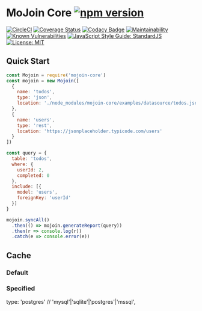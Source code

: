 # MoJoin Core [![npm version](https://badge.fury.io/js/mojoin-core.svg)](https://badge.fury.io/js/mojoin-core)

[![CircleCI](https://circleci.com/gh/ingo-eichhorst/mojoin-core.svg?style=shield)](https://circleci.com/gh/ingo-eichhorst/mojoin-core) [![Coverage Status](https://coveralls.io/repos/github/ingo-eichhorst/mojoin-core/badge.svg?branch=master)](https://coveralls.io/github/ingo-eichhorst/mojoin-core?branch=master) [![Codacy Badge](https://api.codacy.com/project/badge/Grade/c46eb5d869004060bd33ccc8e4d137e2)](https://app.codacy.com/app/ingo-eichhorst/mojoin-core?utm_source=github.com&utm_medium=referral&utm_content=ingo-eichhorst/mojoin-core&utm_campaign=badger) [![Maintainability](https://api.codeclimate.com/v1/badges/2873d7c6e04b0f3524c2/maintainability)](https://codeclimate.com/github/ingo-eichhorst/mojoin-core/maintainability) [![Known Vulnerabilities](https://snyk.io/test/github/ingo-eichhorst/mojoin-core/badge.svg)](https://snyk.io/test/github/ingo-eichhorst/mojoin-core) [![JavaScript Style Guide: StandardJS](https://img.shields.io/badge/code%20style-StandardJS-brightgreen.svg?style=flat)](https://github.com/dwyl/goodparts "JavaScript The Good Parts") [![License: MIT](https://img.shields.io/badge/license-MIT-brightgreen.svg?style=flat)](https://en.wikipedia.org/wiki/MIT_License) 

## Quick Start

```Javascript
const Mojoin = require('mojoin-core')
const mojoin = new Mojoin([
  {
    name: 'todos',
    type: 'json',
    location: './node_modules/mojoin-core/examples/datasource/todos.json'
  },
  {
    name: 'users',
    type: 'rest',
    location: 'https://jsonplaceholder.typicode.com/users'
  }
])

const query = {
  table: 'todos',
  where: {
    userId: 2,
    completed: 0
  },
  include: [{
    model: 'users',
    foreignKey: 'userId'
  }]
}

mojoin.syncAll()
  .then(() => mojoin.generateReport(query))
  .then(r => console.log(r))
  .catch(e => console.error(e))
```

## Cache

### Default

### Specified

  type: 'postgres' // 'mysql'|'sqlite'|'postgres'|'mssql',
